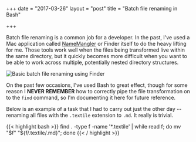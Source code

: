 +++
date = "2017-03-26"
layout = "post"
title = "Batch file renaming in Bash"

+++

Batch file renaming is a common job for a developer. In the past, I've used a Mac application called [NameMangler](http://manytricks.com/namemangler/) or Finder itself to do the heavy lifting for me. Those tools work well when the files being transformed live within the same directory, but it quickly becomes more difficult when you want to be able to work across multiple, potentially nested directory structures.

![Basic batch file renaming using Finder](http://www.img.damiannicholson.com/batch-file-rename.png)

On the past few occasions, I've used Bash to great effect, though for some reason I **NEVER REMEMBER** how to correctly pipe the file transformation on to the `find` command, so I'm documenting it here for future reference.

Below is an example of a task that I had to carry out just the other day -- renaming all files with the `.textile` extension to `.md`. It really is trivial.

{{< highlight bash >}}
find . -type f -name '*.textile' | while read f; do mv "$f" "${f/.textile/.md}"; done
{{< / highlight >}}
